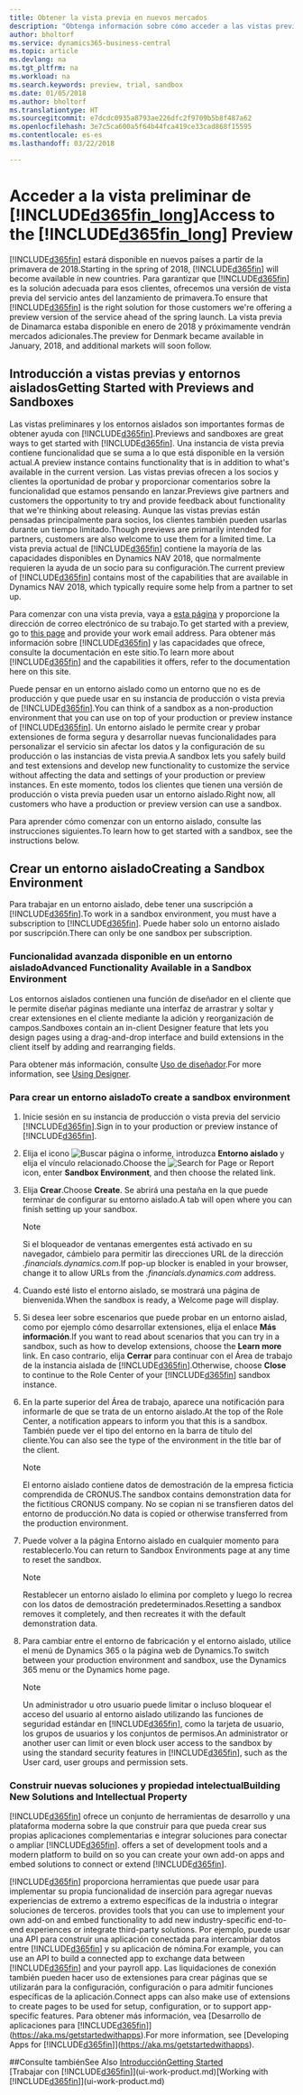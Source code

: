 ```yaml
---
title: Obtener la vista previa en nuevos mercados
description: "Obtenga información sobre cómo acceder a las vistas previas de Business Central."
author: bholtorf
ms.service: dynamics365-business-central
ms.topic: article
ms.devlang: na
ms.tgt_pltfrm: na
ms.workload: na
ms.search.keywords: preview, trial, sandbox
ms.date: 01/05/2018
ms.author: bholtorf
ms.translationtype: HT
ms.sourcegitcommit: e7dcdc0935a8793ae226dfc2f9709b5b8f487a62
ms.openlocfilehash: 3e7c5ca600a5f64b44fca419ce33cad868f15595
ms.contentlocale: es-es
ms.lasthandoff: 03/22/2018

---
```

# <a name="access-to-the-included365finlongincludesd365finlongmdmd-preview"></a><span data-ttu-id="ef64a-103">Acceder a la vista preliminar de [!INCLUDE[d365fin_long](includes/d365fin_long_md.md)]</span><span class="sxs-lookup"><span data-stu-id="ef64a-103">Access to the [!INCLUDE[d365fin_long](includes/d365fin_long_md.md)] Preview</span></span>
<span data-ttu-id="ef64a-104">[!INCLUDE[d365fin](includes/d365fin_md.md)] estará disponible en nuevos países a partir de la primavera de 2018.</span><span class="sxs-lookup"><span data-stu-id="ef64a-104">Starting in the spring of 2018, [!INCLUDE[d365fin](includes/d365fin_md.md)] will become available in new countries.</span></span> <span data-ttu-id="ef64a-105">Para garantizar que [!INCLUDE[d365fin](includes/d365fin_md.md)] es la solución adecuada para esos clientes, ofrecemos una versión de vista previa del servicio antes del lanzamiento de primavera.</span><span class="sxs-lookup"><span data-stu-id="ef64a-105">To ensure that [!INCLUDE[d365fin](includes/d365fin_md.md)] is the right solution for those customers we're offering a preview version of the service ahead of the spring launch.</span></span> <span data-ttu-id="ef64a-106">La vista previa de Dinamarca estaba disponible en enero de 2018 y próximamente vendrán mercados adicionales.</span><span class="sxs-lookup"><span data-stu-id="ef64a-106">The preview for Denmark became available in January, 2018, and additional markets will soon follow.</span></span>  

## <a name="getting-started-with-previews-and-sandboxes"></a><span data-ttu-id="ef64a-107">Introducción a vistas previas y entornos aislados</span><span class="sxs-lookup"><span data-stu-id="ef64a-107">Getting Started with Previews and Sandboxes</span></span>
<span data-ttu-id="ef64a-108">Las vistas preliminares y los entornos aislados son importantes formas de obtener ayuda con [!INCLUDE[d365fin](includes/d365fin_md.md)].</span><span class="sxs-lookup"><span data-stu-id="ef64a-108">Previews and sandboxes are great ways to get started with [!INCLUDE[d365fin](includes/d365fin_md.md)].</span></span> <span data-ttu-id="ef64a-109">Una instancia de vista previa contiene funcionalidad que se suma a lo que está disponible en la versión actual.</span><span class="sxs-lookup"><span data-stu-id="ef64a-109">A preview instance contains functionality that is in addition to what's available in the current version.</span></span> <span data-ttu-id="ef64a-110">Las vistas previas ofrecen a los socios y clientes la oportunidad de probar y proporcionar comentarios sobre la funcionalidad que estamos pensando en lanzar.</span><span class="sxs-lookup"><span data-stu-id="ef64a-110">Previews give partners and customers the opportunity to try and provide feedback about functionality that we're thinking about releasing.</span></span> <span data-ttu-id="ef64a-111">Aunque las vistas previas están pensadas principalmente para socios, los clientes también pueden usarlas durante un tiempo limitado.</span><span class="sxs-lookup"><span data-stu-id="ef64a-111">Though previews are primarily intended for partners, customers are also welcome to use them for a limited time.</span></span> <span data-ttu-id="ef64a-112">La vista previa actual de [!INCLUDE[d365fin](includes/d365fin_md.md)] contiene la mayoría de las capacidades disponibles en Dynamics NAV 2018, que normalmente requieren la ayuda de un socio para su configuración.</span><span class="sxs-lookup"><span data-stu-id="ef64a-112">The current preview of [!INCLUDE[d365fin](includes/d365fin_md.md)] contains most of the capabilities that are available in Dynamics NAV 2018, which typically require some help from a partner to set up.</span></span>

<span data-ttu-id="ef64a-113">Para comenzar con una vista previa, vaya a [esta página](https://go.microsoft.com/fwlink/?linkid=866045) y proporcione la dirección de correo electrónico de su trabajo.</span><span class="sxs-lookup"><span data-stu-id="ef64a-113">To get started with a preview, go to [this page](https://go.microsoft.com/fwlink/?linkid=866045) and provide your work email address.</span></span> <span data-ttu-id="ef64a-114">Para obtener más información sobre [!INCLUDE[d365fin](includes/d365fin_md.md)] y las capacidades que ofrece, consulte la documentación en este sitio.</span><span class="sxs-lookup"><span data-stu-id="ef64a-114">To learn more about [!INCLUDE[d365fin](includes/d365fin_md.md)] and the capabilities it offers, refer to the documentation here on this site.</span></span>

<span data-ttu-id="ef64a-115">Puede pensar en un entorno aislado como un entorno que no es de producción y que puede usar en su instancia de producción o vista previa de [!INCLUDE[d365fin](includes/d365fin_md.md)].</span><span class="sxs-lookup"><span data-stu-id="ef64a-115">You can think of a sandbox as a non-production environment that you can use on top of your production or preview instance of [!INCLUDE[d365fin](includes/d365fin_md.md)].</span></span> <span data-ttu-id="ef64a-116">Un entorno aislado le permite crear y probar extensiones de forma segura y desarrollar nuevas funcionalidades para personalizar el servicio sin afectar los datos y la configuración de su producción o las instancias de vista previa.</span><span class="sxs-lookup"><span data-stu-id="ef64a-116">A sandbox lets you safely build and test extensions and develop new functionality to customize the service without affecting the data and settings of your production or preview instances.</span></span> <span data-ttu-id="ef64a-117">En este momento, todos los clientes que tienen una versión de producción o vista previa pueden usar un entorno aislado.</span><span class="sxs-lookup"><span data-stu-id="ef64a-117">Right now, all customers who have a production or preview version can use a sandbox.</span></span>

<span data-ttu-id="ef64a-118">Para aprender cómo comenzar con un entorno aislado, consulte las instrucciones siguientes.</span><span class="sxs-lookup"><span data-stu-id="ef64a-118">To learn how to get started with a sandbox, see the instructions below.</span></span>

## <a name="creating-a-sandbox-environment"></a><span data-ttu-id="ef64a-119">Crear un entorno aislado</span><span class="sxs-lookup"><span data-stu-id="ef64a-119">Creating a Sandbox Environment</span></span>
<span data-ttu-id="ef64a-120">Para trabajar en un entorno aislado, debe tener una suscripción a [!INCLUDE[d365fin](includes/d365fin_md.md)].</span><span class="sxs-lookup"><span data-stu-id="ef64a-120">To work in a sandbox environment, you must have a subscription to [!INCLUDE[d365fin](includes/d365fin_md.md)].</span></span> <span data-ttu-id="ef64a-121">Puede haber solo un entorno aislado por suscripción.</span><span class="sxs-lookup"><span data-stu-id="ef64a-121">There can only be one sandbox per subscription.</span></span>

### <a name="advanced-functionality-available-in-a-sandbox-environment"></a><span data-ttu-id="ef64a-122">Funcionalidad avanzada disponible en un entorno aislado</span><span class="sxs-lookup"><span data-stu-id="ef64a-122">Advanced Functionality Available in a Sandbox Environment</span></span>
<span data-ttu-id="ef64a-123">Los entornos aislados contienen una función de diseñador en el cliente que le permite diseñar páginas mediante una interfaz de arrastrar y soltar y crear extensiones en el cliente mediante la adición y reorganización de campos.</span><span class="sxs-lookup"><span data-stu-id="ef64a-123">Sandboxes contain an in-client Designer feature that lets you design pages using a drag-and-drop interface and build extensions in the client itself by adding and rearranging fields.</span></span>

<span data-ttu-id="ef64a-124">Para obtener más información, consulte [Uso de diseñador](https://docs.microsoft.com/en-us/dynamics-nav/developer/devenv-inclient-designer).</span><span class="sxs-lookup"><span data-stu-id="ef64a-124">For more information, see [Using Designer](https://docs.microsoft.com/en-us/dynamics-nav/developer/devenv-inclient-designer).</span></span>

### <a name="to-create-a-sandbox-environment"></a><span data-ttu-id="ef64a-125">Para crear un entorno aislado</span><span class="sxs-lookup"><span data-stu-id="ef64a-125">To create a sandbox environment</span></span>
1.  <span data-ttu-id="ef64a-126">Inicie sesión en su instancia de producción o vista previa del servicio [!INCLUDE[d365fin](includes/d365fin_md.md)].</span><span class="sxs-lookup"><span data-stu-id="ef64a-126">Sign in to your production or preview instance of [!INCLUDE[d365fin](includes/d365fin_md.md)].</span></span>  
2.  <span data-ttu-id="ef64a-127">Elija el icono ![Buscar página o informe](media/ui-search/search_small.png "icono Buscar página o informe"), introduzca **Entorno aislado** y elija el vínculo relacionado.</span><span class="sxs-lookup"><span data-stu-id="ef64a-127">Choose the ![Search for Page or Report](media/ui-search/search_small.png "Search for Page or Report icon") icon, enter **Sandbox Environment**, and then choose the related link.</span></span>
3.  <span data-ttu-id="ef64a-128">Elija **Crear**.</span><span class="sxs-lookup"><span data-stu-id="ef64a-128">Choose **Create**.</span></span> <span data-ttu-id="ef64a-129">Se abrirá una pestaña en la que puede terminar de configurar su entorno aislado.</span><span class="sxs-lookup"><span data-stu-id="ef64a-129">A tab will open where you can finish setting up your sandbox.</span></span>

    > [!Note]
    > <span data-ttu-id="ef64a-130">Si el bloqueador de ventanas emergentes está activado en su navegador, cámbielo para permitir las direcciones URL de la dirección *.financials.dynamics.com*.</span><span class="sxs-lookup"><span data-stu-id="ef64a-130">If pop-up blocker is enabled in your browser, change it to allow URLs from the *.financials.dynamics.com* address.</span></span>  

4.  <span data-ttu-id="ef64a-131">Cuando esté listo el entorno aislado, se mostrará una página de bienvenida.</span><span class="sxs-lookup"><span data-stu-id="ef64a-131">When the sandbox is ready, a Welcome page will display.</span></span>  
5.  <span data-ttu-id="ef64a-132">Si desea leer sobre escenarios que puede probar en un entorno aislad, como por ejemplo cómo desarrollar extensiones, elija el enlace **Más información**.</span><span class="sxs-lookup"><span data-stu-id="ef64a-132">If you want to read about scenarios that you can try in a sandbox, such as how to develop extensions, choose the **Learn more** link.</span></span> <span data-ttu-id="ef64a-133">En caso contrario, elija **Cerrar** para continuar con el Área de trabajo de la instancia aislada de [!INCLUDE[d365fin](includes/d365fin_md.md)].</span><span class="sxs-lookup"><span data-stu-id="ef64a-133">Otherwise, choose **Close** to continue to the Role Center of your [!INCLUDE[d365fin](includes/d365fin_md.md)] sandbox instance.</span></span>  
6.  <span data-ttu-id="ef64a-134">En la parte superior del Área de trabajo, aparece una notificación para informarle de que se trata de un entorno aislado.</span><span class="sxs-lookup"><span data-stu-id="ef64a-134">At the top of the Role Center, a notification appears to inform you that this is a sandbox.</span></span> <span data-ttu-id="ef64a-135">También puede ver el tipo del entorno en la barra de título del cliente.</span><span class="sxs-lookup"><span data-stu-id="ef64a-135">You can also see the type of the environment in the title bar of the client.</span></span>

    > [!Note]
    > <span data-ttu-id="ef64a-136">El entorno aislado contiene datos de demostración de la empresa ficticia comprendida de CRONUS.</span><span class="sxs-lookup"><span data-stu-id="ef64a-136">The sandbox contains demonstration data for the fictitious CRONUS company.</span></span> <span data-ttu-id="ef64a-137">No se copian ni se transfieren datos del entorno de producción.</span><span class="sxs-lookup"><span data-stu-id="ef64a-137">No data is copied or otherwise transferred from the production environment.</span></span>  

7.  <span data-ttu-id="ef64a-138">Puede volver a la página Entorno aislado en cualquier momento para restablecerlo.</span><span class="sxs-lookup"><span data-stu-id="ef64a-138">You can return to Sandbox Environments page at any time to reset the sandbox.</span></span>

    > [!Note]
    > <span data-ttu-id="ef64a-139">Restablecer un entorno aislado lo elimina por completo y luego lo recrea con los datos de demostración predeterminados.</span><span class="sxs-lookup"><span data-stu-id="ef64a-139">Resetting a sandbox removes it completely, and then recreates it with the default demonstration data.</span></span>  

8.  <span data-ttu-id="ef64a-140">Para cambiar entre el entorno de fabricación y el entorno aislado, utilice el menú de Dynamics 365 o la página web de Dynamics.</span><span class="sxs-lookup"><span data-stu-id="ef64a-140">To switch between your production environment and sandbox, use the Dynamics 365 menu or the Dynamics home page.</span></span>

    > [!Note]
    > <span data-ttu-id="ef64a-141">Un administrador u otro usuario puede limitar o incluso bloquear el acceso del usuario al entorno aislado utilizando las funciones de seguridad estándar en [!INCLUDE[d365fin](includes/d365fin_md.md)], como la tarjeta de usuario, los grupos de usuarios y los conjuntos de permisos.</span><span class="sxs-lookup"><span data-stu-id="ef64a-141">An administrator or another user can limit or even block user access to the sandbox by using the standard security features in [!INCLUDE[d365fin](includes/d365fin_md.md)], such as the User card, user groups and permission sets.</span></span>  

### <a name="building-new-solutions-and-intellectual-property"></a><span data-ttu-id="ef64a-142">Construir nuevas soluciones y propiedad intelectual</span><span class="sxs-lookup"><span data-stu-id="ef64a-142">Building New Solutions and Intellectual Property</span></span>
[!INCLUDE[d365fin](includes/d365fin_md.md)]<span data-ttu-id="ef64a-143"> ofrece un conjunto de herramientas de desarrollo y una plataforma moderna sobre la que construir para que pueda crear sus propias aplicaciones complementarias e integrar soluciones para conectar o ampliar [!INCLUDE[d365fin](includes/d365fin_md.md)].</span><span class="sxs-lookup"><span data-stu-id="ef64a-143"> offers a set of development tools and a modern platform to build on so you can create your own add-on apps and embed solutions to connect or extend [!INCLUDE[d365fin](includes/d365fin_md.md)].</span></span>

[!INCLUDE[d365fin](includes/d365fin_md.md)]<span data-ttu-id="ef64a-144"> proporciona herramientas que puede usar para implementar su propia funcionalidad de inserción para agregar nuevas experiencias de extremo a extremo específicas de la industria o integrar soluciones de terceros.</span><span class="sxs-lookup"><span data-stu-id="ef64a-144"> provides tools that you can use to implement your own add-on and embed functionality to add new industry-specific end-to-end experiences or integrate third-party solutions.</span></span> <span data-ttu-id="ef64a-145">Por ejemplo, puede usar una API para construir una aplicación conectada para intercambiar datos entre [!INCLUDE[d365fin](includes/d365fin_md.md)] y su aplicación de nómina.</span><span class="sxs-lookup"><span data-stu-id="ef64a-145">For example, you can use an API to build a connected app to exchange data between [!INCLUDE[d365fin](includes/d365fin_md.md)] and your payroll app.</span></span> <span data-ttu-id="ef64a-146">Las liquidaciones de conexión también pueden hacer uso de extensiones para crear páginas que se utilizarán para la configuración, configuración o para admitir funciones específicas de la aplicación.</span><span class="sxs-lookup"><span data-stu-id="ef64a-146">Connect apps can also make use of extensions to create pages to be used for setup, configuration, or to support app-specific features.</span></span> <span data-ttu-id="ef64a-147">Para obtener más información, vea [Desarrollo de aplicaciones para [!INCLUDE[d365fin](includes/d365fin_md.md)]](https://aka.ms/getstartedwithapps).</span><span class="sxs-lookup"><span data-stu-id="ef64a-147">For more information, see [Developing Apps for [!INCLUDE[d365fin](includes/d365fin_md.md)]](https://aka.ms/getstartedwithapps).</span></span>

##<a name="see-also"></a><span data-ttu-id="ef64a-148">Consulte también</span><span class="sxs-lookup"><span data-stu-id="ef64a-148">See Also</span></span>
[<span data-ttu-id="ef64a-149">Introducción</span><span class="sxs-lookup"><span data-stu-id="ef64a-149">Getting Started</span></span>](product-get-started.md)  
<span data-ttu-id="ef64a-150">[Trabajar con [!INCLUDE[d365fin](includes/d365fin_md.md)]](ui-work-product.md)</span><span class="sxs-lookup"><span data-stu-id="ef64a-150">[Working with [!INCLUDE[d365fin](includes/d365fin_md.md)]](ui-work-product.md)</span></span>  

